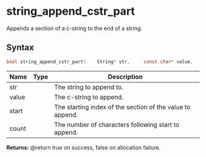 # string_append_cstr_part

Appends a section of a c-string to the end of a string.

## Syntax

```c
bool string_append_cstr_part(    String* str,     const char* value,     size_t start,     size_t count);
```

| Name | Type | Description |
| --- | --- | --- |
| str |  | The string to append to. |
| value |  | The c-string to append. |
| start |  | The starting index of the section of the value to append. |
| count |  | The number of characters following start to append. |

**Returns:** @return true on success, false on allocation failure.

